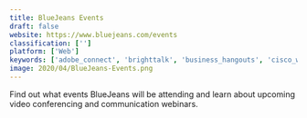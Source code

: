 ```yaml
---
title: BlueJeans Events
draft: false 
website: https://www.bluejeans.com/events
classification: ['']
platform: ['Web']
keywords: ['adobe_connect', 'brighttalk', 'business_hangouts', 'cisco_webex_events', 'clickmeeting', 'easyvirtualfair', 'easywebinar', 'everwebinar', 'globalmeet_webinar', 'gomeetnow', 'gotowebinar', 'inxpo_webcasting', 'myownconference', 'on24', 'webinarninja', 'webinato', 'workcast', 'zoho_meeting', 'swiftmeeting']
image: 2020/04/BlueJeans-Events.png
---
```

Find out what events BlueJeans will be attending and learn about upcoming video conferencing and communication webinars.